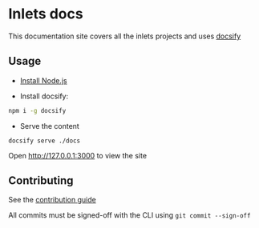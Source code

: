 # Inlets docs

This documentation site covers all the inlets projects and uses [docsify](https://docsify.js.org/#/)

## Usage

* [Install Node.js](https://nodejs.org/en/)

* Install docsify:

```bash
npm i -g docsify
```

* Serve the content

```
docsify serve ./docs
```

Open http://127.0.0.1:3000 to view the site

## Contributing

See the [contribution guide](https://github.com/inlets/inlets/blob/master/CONTRIBUTING.md)

All commits must be signed-off with the CLI using `git commit --sign-off`


